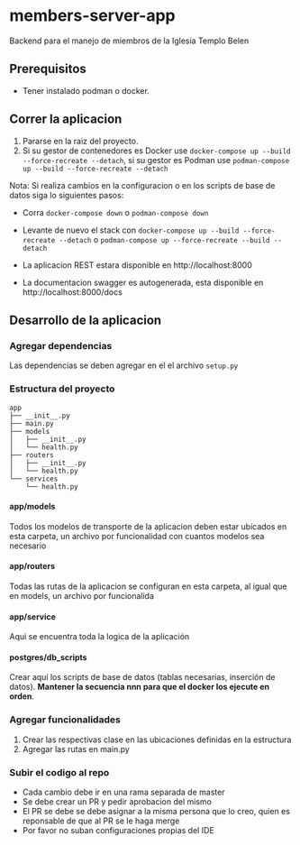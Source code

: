 # members-server-app

Backend para el manejo de miembros de la Iglesia Templo Belen

## Prerequisitos
- Tener instalado podman o docker.

## Correr la aplicacion

1. Pararse en la raiz del proyecto.
2. Si su gestor de contenedores es Docker use `docker-compose up --build --force-recreate --detach`, si su gestor es Podman use `podman-compose up --build --force-recreate --detach`

Nota: 
Si realiza cambios en la configuracion o en los scripts de base de datos siga lo siguientes pasos:
- Corra `docker-compose down` o `podman-compose down`
- Levante de nuevo el stack con `docker-compose up --build --force-recreate --detach` o `podman-compose up --force-recreate --build --detach`

- La aplicacion REST estara disponible en http://localhost:8000
- La documentacion swagger es autogenerada, esta disponible en http://localhost:8000/docs

## Desarrollo de la aplicacion

### Agregar dependencias
Las dependencias se deben agregar en el el archivo `setup.py`

### Estructura del proyecto

```
app
├── __init__.py
├── main.py
├── models
│   ├── __init__.py
│   └── health.py
├── routers
│   ├── __init__.py
│   └── health.py
└── services
    └── health.py
```

#### app/models
Todos los modelos de transporte de la aplicacion deben estar ubicados en esta carpeta, un archivo por funcionalidad con cuantos modelos sea necesario

#### app/routers
Todas las rutas de la aplicacion se configuran en esta carpeta, al igual que en models, un archivo por funcionalida


#### app/service
Aqui se encuentra toda la logica de la aplicación

#### postgres/db_scripts
Crear aquí los scripts de base de datos (tablas necesarias, inserción de datos). **Mantener la secuencia nnn para que el docker los ejecute en orden**.

### Agregar funcionalidades
1. Crear las respectivas clase en las ubicaciones definidas en la estructura
2. Agregar las rutas en main.py

### Subir el codigo al repo
- Cada cambio debe ir en una rama separada de master
- Se debe crear un PR y pedir aprobacion del mismo 
- El PR se debe se debe asignar a la misma persona que lo creo, quien es reponsable de que al PR se le haga merge
- Por favor no suban configuraciones propias del IDE

